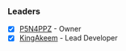 ### Leaders

* [X] [P5N4PPZ](https://github.com/PSNAppz) - Owner
* [X] [KingAkeem](https://github.com/KingAkeem) - Lead Developer
